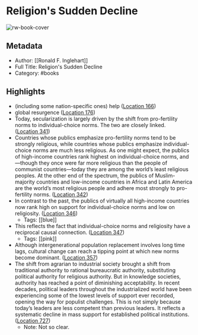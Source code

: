 # Religion's Sudden Decline

![rw-book-cover](https://m.media-amazon.com/images/I/810rsEL1+fL._SY160.jpg)

## Metadata
- Author: [[Ronald F. Inglehart]]
- Full Title: Religion's Sudden Decline
- Category: #books

## Highlights
- (including some nation-specific ones) help ([Location 166](https://readwise.io/to_kindle?action=open&asin=B08QJFWKD1&location=166))
- global resurgence ([Location 176](https://readwise.io/to_kindle?action=open&asin=B08QJFWKD1&location=176))
- Today, secularization is largely driven by the shift from pro-fertility norms to individual-choice norms. The two are closely linked. ([Location 341](https://readwise.io/to_kindle?action=open&asin=B08QJFWKD1&location=341))
- Countries whose publics emphasize pro-fertility norms tend to be strongly religious, while countries whose publics emphasize individual-choice norms are much less religious. As one might expect, the publics of high-income countries rank highest on individual-choice norms, and—though they once were far more religious than the people of communist countries—today they are among the world’s least religious peoples. At the other end of the spectrum, the publics of Muslim-majority countries and low-income countries in Africa and Latin America are the world’s most religious people and adhere most strongly to pro-fertility norms. ([Location 342](https://readwise.io/to_kindle?action=open&asin=B08QJFWKD1&location=342))
- In contrast to the past, the publics of virtually all high-income countries now rank high on support for individual-choice norms and low on religiosity. ([Location 346](https://readwise.io/to_kindle?action=open&asin=B08QJFWKD1&location=346))
    - Tags: [[blue]] 
- This reflects the fact that individual-choice norms and religiosity have a reciprocal causal connection. ([Location 347](https://readwise.io/to_kindle?action=open&asin=B08QJFWKD1&location=347))
    - Tags: [[pink]] 
- Although intergenerational population replacement involves long time lags, cultural change can reach a tipping point at which new norms become dominant. ([Location 357](https://readwise.io/to_kindle?action=open&asin=B08QJFWKD1&location=357))
- The shift from agrarian to industrial society brought a shift from traditional authority to rational bureaucratic authority, substituting political authority for religious authority. But in knowledge societies, authority has reached a point of diminishing acceptability. In recent decades, political leaders throughout the industrialized world have been experiencing some of the lowest levels of support ever recorded, opening the way for populist challenges. This is not simply because today’s leaders are less competent than previous leaders. It reflects a systematic decline in mass support for established political institutions. ([Location 727](https://readwise.io/to_kindle?action=open&asin=B08QJFWKD1&location=727))
    - Note: Not so clear.
